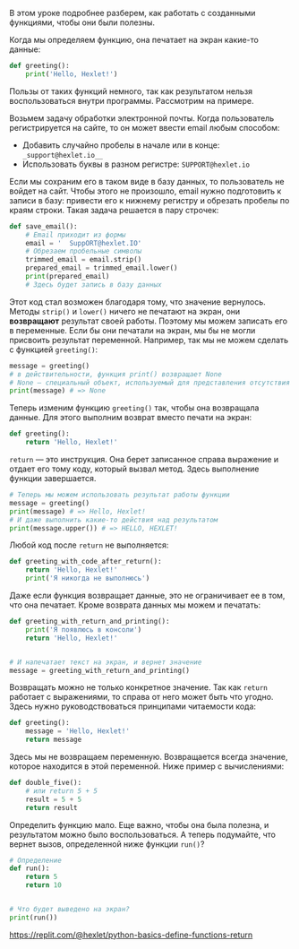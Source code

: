 
В этом уроке подробнее разберем, как работать с созданными функциями, чтобы они были полезны.

Когда мы определяем функцию, она печатает на экран какие-то данные:

```python
def greeting():
    print('Hello, Hexlet!')
```

Пользы от таких функций немного, так как результатом нельзя воспользоваться внутри программы. Рассмотрим на примере.

Возьмем задачу обработки электронной почты. Когда пользователь регистрируется на сайте, то он может ввести email любым способом:

* Добавить случайно пробелы в начале или в конце: `_support@hexlet.io__`
* Использовать буквы в разном регистре: `SUPPORT@hexlet.io`

Если мы сохраним его в таком виде в базу данных, то пользователь не войдет на сайт. Чтобы этого не произошло, email нужно подготовить к записи в базу: привести его к нижнему регистру и обрезать пробелы по краям строки. Такая задача решается в пару строчек:

```python
def save_email():
    # Email приходит из формы
    email = '  SuppORT@hexlet.IO'
    # Обрезаем пробельные символы
    trimmed_email = email.strip()
    prepared_email = trimmed_email.lower()
    print(prepared_email)
    # Здесь будет запись в базу данных
```

Этот код стал возможен благодаря тому, что значение вернулось. Методы `strip()` и `lower()` ничего не печатают на экран, они **возвращают** результат своей работы. Поэтому мы можем записать его в переменные. Если бы они печатали на экран, мы бы не могли присвоить результат переменной. Например, так мы не можем сделать с функцией `greeting()`:

```python
message = greeting()
# в действительности, функция print() возвращает None
# None — специальный объект, используемый для представления отсутствия значения
print(message) # => None
```

Теперь изменим функцию `greeting()` так, чтобы она возвращала данные. Для этого выполним возврат вместо печати на экран:

```python
def greeting():
    return 'Hello, Hexlet!'
```

`return` — это инструкция. Она берет записанное справа выражение и отдает его тому коду, который вызвал метод. Здесь выполнение функции завершается.

```python
# Теперь мы можем использовать результат работы функции
message = greeting()
print(message) # => Hello, Hexlet!
# И даже выполнить какие-то действия над результатом
print(message.upper()) # => HELLO, HEXLET!
```

Любой код после `return` не выполняется:

```python
def greeting_with_code_after_return():
    return 'Hello, Hexlet!'
    print('Я никогда не выполнюсь')
```

Даже если функция возвращает данные, это не ограничивает ее в том, что она печатает. Кроме возврата данных мы можем и печатать:

```python
def greeting_with_return_and_printing():
    print('Я появлюсь в консоли')
    return 'Hello, Hexlet!'


# И напечатает текст на экран, и вернет значение
message = greeting_with_return_and_printing()
```

Возвращать можно не только конкретное значение. Так как `return` работает с выражениями, то справа от него может быть что угодно. Здесь нужно руководствоваться принципами читаемости кода:

```python
def greeting():
    message = 'Hello, Hexlet!'
    return message
```

Здесь мы не возвращаем переменную. Возвращается всегда значение, которое находится в этой переменной. Ниже пример с вычислениями:

```python
def double_five():
    # или return 5 + 5
    result = 5 + 5
    return result
```

Определить функцию мало. Еще важно, чтобы она была полезна, и результатом можно было воспользоваться. А теперь подумайте, что вернет вызов, определенной ниже функции `run()`?

```python
# Определение
def run():
    return 5
    return 10


# Что будет выведено на экран?
print(run())
```

https://replit.com/@hexlet/python-basics-define-functions-return
